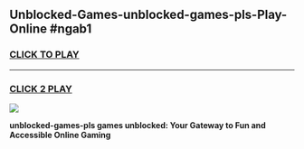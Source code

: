 
## Unblocked-Games-unblocked-games-pls-Play-Online #ngab1
<h3>
<a href="https://news.freeplayer.one?title=unblocked-games-pls&ref=3">CLICK TO PLAY</a></h3>
<hr>

<h3>
<a href="https://news.freeplayer.one?title=unblocked-games-pls&ref=3">CLICK 2 PLAY</a>
  
</h3>

<a href="https://news.freeplayer.one?title=unblocked-games-pls&ref=3"><img src="https://clearcache.store/games.png"></a>


**unblocked-games-pls games unblocked: Your Gateway to Fun and Accessible Online Gaming**
